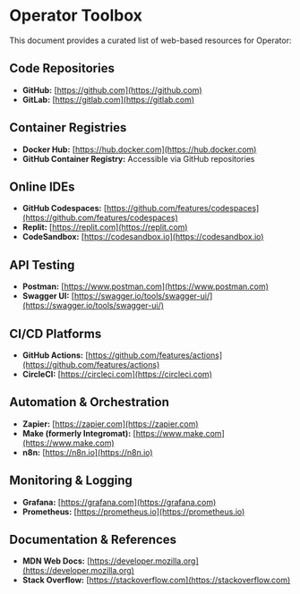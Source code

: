 # Operator Toolbox

This document provides a curated list of web-based resources for Operator:

## Code Repositories
- **GitHub:** [https://github.com](https://github.com)
- **GitLab:** [https://gitlab.com](https://gitlab.com)

## Container Registries
- **Docker Hub:** [https://hub.docker.com](https://hub.docker.com)
- **GitHub Container Registry:** Accessible via GitHub repositories

## Online IDEs
- **GitHub Codespaces:** [https://github.com/features/codespaces](https://github.com/features/codespaces)
- **Replit:** [https://replit.com](https://replit.com)
- **CodeSandbox:** [https://codesandbox.io](https://codesandbox.io)

## API Testing
- **Postman:** [https://www.postman.com](https://www.postman.com)
- **Swagger UI:** [https://swagger.io/tools/swagger-ui/](https://swagger.io/tools/swagger-ui/)

## CI/CD Platforms
- **GitHub Actions:** [https://github.com/features/actions](https://github.com/features/actions)
- **CircleCI:** [https://circleci.com](https://circleci.com)

## Automation & Orchestration
- **Zapier:** [https://zapier.com](https://zapier.com)
- **Make (formerly Integromat):** [https://www.make.com](https://www.make.com)
- **n8n:** [https://n8n.io](https://n8n.io)

## Monitoring & Logging
- **Grafana:** [https://grafana.com](https://grafana.com)
- **Prometheus:** [https://prometheus.io](https://prometheus.io)

## Documentation & References
- **MDN Web Docs:** [https://developer.mozilla.org](https://developer.mozilla.org)
- **Stack Overflow:** [https://stackoverflow.com](https://stackoverflow.com)

